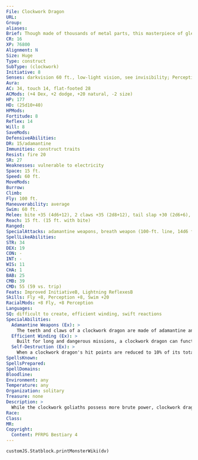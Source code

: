 ```yaml
---
File: Clockwork Dragon
URL: 
Group: 
aliases: 
Brief: Though made of thousands of metal parts, this masterpiece of gleaming metal glides through the air with impossible grace.
CR: 16
XP: 76800
Alignment: N
Size: Huge
Type: construct
SubType: (clockwork)
Initiative: 8
Senses: darkvision 60 ft., low-light vision, see invisibility; Perception +8
Aura: 
AC: 34, touch 14, flat-footed 28
ACMods: (+4 Dex, +2 dodge, +20 natural, -2 size)
HP: 177
HD: (25d10+40)
HPMods: 
Fortitude: 8
Reflex: 14
Will: 8
SaveMods: 
DefensiveAbilities: 
DR: 15/adamantine
Immunities: construct traits
Resist: fire 20
SR: 27
Weaknesses: vulnerable to electricity
Space: 15 ft.
Speed: 60 ft.
MoveMods: 
Burrow: 
Climb: 
Fly: 100 ft.
Maneuverability: average
Swim: 60 ft.
Melee: bite +35 (4d6+12), 2 claws +35 (2d8+12), tail slap +30 (2d6+6), 2 wings +30 (2d6+6)
Reach: 15 ft. (15 ft. with bite)
Ranged: 
SpecialAttacks: adamantine weapons, breath weapon (100-ft. line, 14d6 fire damage, Reflex DC 22 half, usable every 1d4 rounds), self-destruction
SpellLikeAbilities: 
STR: 34
DEX: 19
CON: -
INT: -
WIS: 11
CHA: 1
BAB: 25
CMB: 39
CMD: 55 (59 vs. trip)
Feats: Improved InitiativeB, Lightning ReflexesB
Skills: Fly +8, Perception +8, Swim +20
RacialMods: +8 Fly, +8 Perception
Languages: 
SQ: difficult to create, efficient winding, swift reactions
SpecialAbilities:
  Adamantine Weapons (Ex): >
    The teeth and claws of a clockwork dragon are made of adamantine and have the qualities of a weapon made from that material.
  Efficient Winding (Ex): >
    Built for long and dangerous missions, a clockwork dragon can function for 3 days per Hit Die each time it's wound.
  Self-Destruction (Ex): >
    When a clockwork dragon's hit points are reduced to 10% of its total (17 in the case of most clockwork dragons) or less but are still above 0, the creature self-destructs on its next turn, bursting into an explosion of metal scraps and steam that deals 10d6 points of slashing damage plus 10d6 points of fire damage to all creatures within a 20-foot-radius burst. A successful DC 22 Reflex save halves the damage. The save is Charisma-based.
SpellsKnown: 
SpellsPrepared: 
SpellDomains: 
Bloodline: 
Environment: any
Temperature: any
Organization: solitary
Treasure: none
Description: >
  While the clockwork goliaths possess more brute power, clockwork dragons' powerful breath weapons and mastery of flight make them more versatile and graceful killers. Designed for long flights and missions, the intricate winding mechanism of the clockwork dragon is more efficient than that of other clockwork constructs, partially because it reuses some of the energy generated by its intricate wings and the complex machinery of its breath weapon device. One of the most complicated and subtly crafted clockworks, its many moving parts are fortified by adamantine supports and fixtures, making this killing machine a brilliant mix of intricacy and unyielding terror. The basic chassis and internal workings of the clockwork dragons are highly adaptable, and many variants of the clockwork dragon exist. Clockwork dragons are typically 20 feet long from snout to the tip of its tail, and weigh nearly 75 tons.  VARIANT CLOCKWORK DRAGONS The following are a number of variant clockwork dragons. Some clockwork dragons exhibit more than one of these variations.  Acid Breath (CR +0): Equipped with an internal fountain of caustic liquid, this type of clockwork dragon replaces its fire breath with a 60-foot line of acid. Targeted creatures take 10d8 points of acid damage (Reflex DC 22 half ).  Destroyer (CR + 0): These clockwork dragons are used as highly mobile and powerful siege engines. While the destroyer clockwork dragon lacks a breath weapon, as a full-round action taken while on solid ground, it can move its gears to pull its wings apart and to rise up as a heavy bombard (Pathfinder RPG Ultimate Combat 161). The body of the clockwork is used as the platform for the bombard, and the internal workings of the clockwork can load the bombard without a crew, though it still takes five full-round actions on the part of the clockwork to load the bombard. The clockwork dragon can also take the actions necessary to aim the bombard. A clockwork dragon carries enough ammunition to fire the bombard 10 times.  Flaming Tar Breath (CR +1): Instead of breathing fire, some clockwork dragons spray a 30-foot cone of flaming tar. Creatures in the area of effect take 14d6 points of fire damage and are entangled in a thick layer of flaming tar. A successful DC 22 Reflex save halves the damage and negates the entangled effect. Creatures are entangled for 5 rounds as the tar burns. Entangled creatures take 3d6 points of fire damage each round on their turn. Spending a full-round action and succeeding at a DC 22 Reflex save removes the tar, freeing the trapped creature from the entanglement and further fire damage.  Infiltrator (CR + 1): These clockwork dragons are more subtle and nimble than those of other clockwork dragons. An infiltrator clockwork dragon can rearrange its movable parts into very serpentine and compact shapes, which gives it the compression ability. Furthermore, its parts are coated with a black, noise-dampening resin, granting it a +8 racial bonus on Stealth checks (typically Stealth +0). Finally, it's infused with magic allowing it, as a standard action, to become invisible as the greater invisibility spell (CL 15th) three times per day. The infiltrator clockwork dragon's invisibility is a supernatural ability.  Mithral (CR +0): This variant loses its adamantine weapons and its DR, which are replaced by greater flight capability thanks to its spell-infused mithral parts. Its land and swim speeds increase to 70 feet, and its fly speed increases to 200 feet with good maneuverability. In addition, once per day as a swift action, it can gain the benefits of the haste spell for 1d4 rounds.  Rust Breath (CR +0): Rust-breath clockwork dragons do not breathe fire. Instead, the creatures breathe out a fine mist of an alchemical solvent that instantly rusts exposed metals. This so-called "rust breath" issues forth in a 60-foot line. Creatures can attempt a DC 22 Reflex save to avoid the effect for attended items; however, they need to make a separate attempt for each exposed item. Each alchemical dragon can hold enough of the alchemical solvent to make up to three breath weapon attacks before the solvent must be refilled manually, which takes 10 minutes. These clockwork dragons are made of ironwood, adamantine, and other resistant materials immune to rusting of any form.  Sleep Gas Breath (CR +0): This clockwork dragon's breath weapon is replaced with tanks of sleep gas. When the clockwork breathes out this gas in a 30-foot cone, creatures within the cone must succeed a DC 22 Will save or fall asleep for 1d6+10 rounds. Clockwork dragons with this breath weapon tend to have either the infiltrator or mithral variants, and often they have both variants. These clockwork dragons excel at missions that require stealth and precision rather than brute force.  Construction  The clockwork dragon is a masterpiece of clockwork construction and is exceptionally difficult to create. The creator must begin with crafted clockwork pieces worth 25,000 gp.  CLOCKWORK DRAGON  CL 18th; Price 300,000 gp Construction Requirements Craft Construct, animate objects, geas/quest, and limited wish, creator must be at least CL 18th; Skill Craft (clockwork) DC 20; Cost 162,500 gp
Race: 
Class: 
MR: 
Copyright:
  Content: PFRPG Bestiary 4
---
```

```dataviewjs
customJS.Statblock.printMonsterWiki(dv)
```
